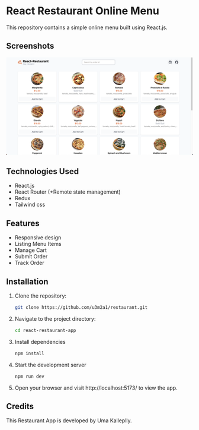 # React Restaurant Online Menu

This repository contains a simple online menu built using React.js.

## Screenshots

![Restaurant Online Menu Screenshot](Screenshot.png)

## Technologies Used

- React.js
- React Router (+Remote state management)
- Redux
- Tailwind css

  
## Features

- Responsive design
- Listing Menu Items
- Manage Cart
- Submit Order
- Track Order

## Installation

1. Clone the repository:

   ```bash
   git clone https://github.com/u3m2a1/restaurant.git

2. Navigate to the project directory:
   
   ```bash
   cd react-restaurant-app

3. Install dependencies

    ```bash
    npm install


4. Start the development server
   
    ```bash
    npm run dev

5. Open your browser and visit http://localhost:5173/ to view the app.


## Credits

This Restaurant App is developed by Uma Kalleplly.


